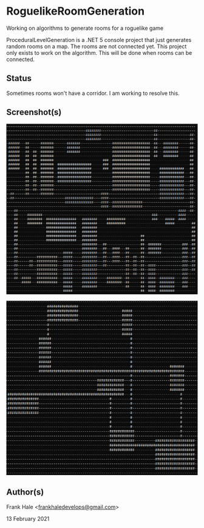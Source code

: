 # RoguelikeRoomGeneration

Working on algorithms to generate rooms for a roguelike game

ProceduralLevelGeneration is a .NET 5 console project that just generates 
random rooms on a map. The rooms are not connected yet. This project only 
exists to work on the algorithm. This will be done when rooms can be connected.

## Status

Sometimes rooms won't have a corridor. I am working to resolve this.

## Screenshot(s)

![Room Generation](screenshots/rooms.png)

![Rooms With Corridors](screenshots/rooms-with-corridors.png)

## Author(s)

Frank Hale &lt;frankhaledevelops@gmail.com&gt;

13 February 2021
